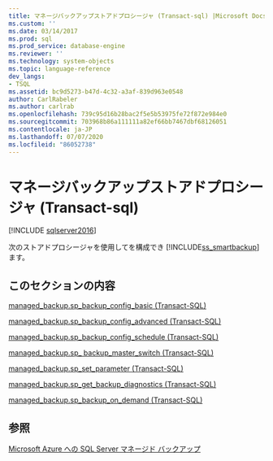 ```yaml
---
title: マネージバックアップストアドプロシージャ (Transact-sql) |Microsoft Docs
ms.custom: ''
ms.date: 03/14/2017
ms.prod: sql
ms.prod_service: database-engine
ms.reviewer: ''
ms.technology: system-objects
ms.topic: language-reference
dev_langs:
- TSQL
ms.assetid: bc9d5273-b47d-4c32-a3af-839d963e0548
author: CarlRabeler
ms.author: carlrab
ms.openlocfilehash: 739c95d16b28bac2f5e5b53975fe72f872e984e0
ms.sourcegitcommit: 703968b86a111111a82ef66bb7467dbf68126051
ms.contentlocale: ja-JP
ms.lasthandoff: 07/07/2020
ms.locfileid: "86052738"
---
```

# <a name="managed-backup-stored-procedures-transact-sql"></a>マネージバックアップストアドプロシージャ (Transact-sql)
[!INCLUDE [sqlserver2016](../../includes/applies-to-version/sqlserver2016.md)]

  次のストアドプロシージャを使用してを構成でき [!INCLUDE[ss_smartbackup](../../includes/ss-smartbackup-md.md)] ます。  
  
## <a name="in-this-section"></a>このセクションの内容  
 [managed_backup.sp_backup_config_basic (Transact-SQL)](../../relational-databases/system-stored-procedures/managed-backup-sp-backup-config-basic-transact-sql.md)  
  
 [managed_backup.sp_backup_config_advanced &#40;Transact-SQL&#41;](../../relational-databases/system-stored-procedures/managed-backup-sp-backup-config-advanced-transact-sql.md)  
  
 [managed_backup.sp_backup_config_schedule &#40;Transact-SQL&#41;](../../relational-databases/system-stored-procedures/managed-backup-sp-backup-config-schedule-transact-sql.md)  
  
 [managed_backup.sp_ backup_master_switch &#40;Transact-SQL&#41;](../../relational-databases/system-stored-procedures/managed-backup-sp-backup-master-switch-transact-sql.md)  
  
 [managed_backup.sp_set_parameter &#40;Transact-SQL&#41;](../../relational-databases/system-stored-procedures/managed-backup-sp-set-parameter-transact-sql.md)  
  
 [managed_backup.sp_get_backup_diagnostics &#40;Transact-SQL&#41;](../../relational-databases/system-stored-procedures/managed-backup-sp-get-backup-diagnostics-transact-sql.md)  
  
 [managed_backup.sp_backup_on_demand &#40;Transact-SQL&#41;](../../relational-databases/system-stored-procedures/managed-backup-sp-backup-on-demand-transact-sql.md)  
  
## <a name="see-also"></a>参照  
 [Microsoft Azure への SQL Server マネージド バックアップ](../../relational-databases/backup-restore/sql-server-managed-backup-to-microsoft-azure.md)  
  
  
